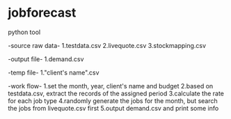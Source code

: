 # jobforecast
python tool

-source raw data-
1.testdata.csv
2.livequote.csv
3.stockmapping.csv

-output file-
1.demand.csv

-temp file-
1."client's name".csv

-work flow-
1.set the month, year, client's name and budget
2.based on testdata.csv, extract the records of the assigned period
3.calculate the rate for each job type
4.randomly generate the jobs for the month, but search the jobs from livequote.csv first
5.output demand.csv and print some info



